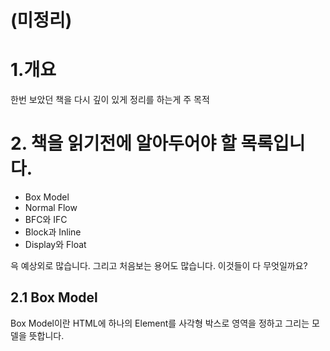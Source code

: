 # (미정리)

# 1.개요
한번 보았던 책을 다시 깊이 있게 정리를 하는게 주 목적

# 2. 책을 읽기전에 알아두어야 할 목록입니다.
* Box Model
* Normal Flow
* BFC와 IFC
* Block과 Inline
* Display와 Float

윽 예상외로 많습니다. 그리고 처음보는 용어도 많습니다. 이것들이 다 무엇일까요?

## 2.1 Box Model
Box Model이란 HTML에 하나의 Element를 사각형 박스로 영역을 정하고 그리는 모델을 뜻합니다.
 


